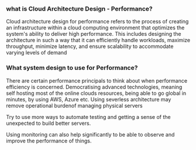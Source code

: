 ### what is Cloud Architecture Design - Performance?

Cloud architecture design for performance refers to the process of creating an infrastructure within a cloud computing environment that optimizes the system's ability to deliver high performance. This includes designing the architecture in such a way that it can efficiently handle workloads, maximize throughput, minimize latency, and ensure scalability to accommodate varying levels of demand

### What system design to use for Performance?
There are certain performance principals to think about when performance efficiency is concerned. Democratising advanced technologies, meaning self hosting most of the online clouds resources, being able to go global in minutes, by using AWS, Azure etc. Using severless architecture may remove operational burdenof managing physical servers

Try to use more ways to automate testing and getting a sense of the unexpected to build better servers.

Using monitoring can also help significantly to be able to observe and improve the performance of things. 